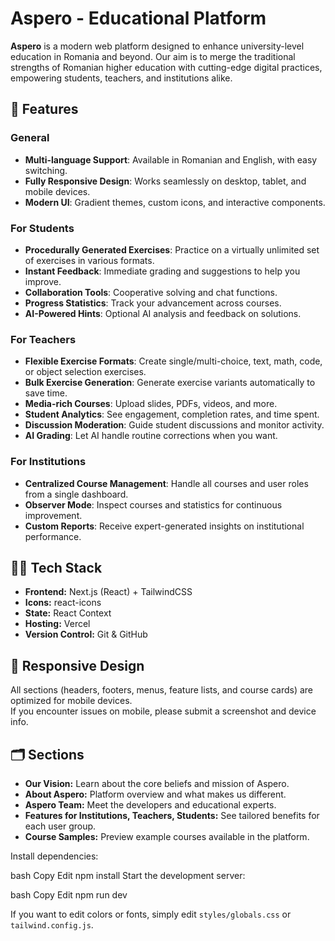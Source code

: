 # Aspero - Educational Platform

**Aspero** is a modern web platform designed to enhance university-level education in Romania and beyond. Our aim is to merge the traditional strengths of Romanian higher education with cutting-edge digital practices, empowering students, teachers, and institutions alike.

## 🚀 Features

### General

- **Multi-language Support**: Available in Romanian and English, with easy switching.
- **Fully Responsive Design**: Works seamlessly on desktop, tablet, and mobile devices.
- **Modern UI**: Gradient themes, custom icons, and interactive components.

### For Students

- **Procedurally Generated Exercises**: Practice on a virtually unlimited set of exercises in various formats.
- **Instant Feedback**: Immediate grading and suggestions to help you improve.
- **Collaboration Tools**: Cooperative solving and chat functions.
- **Progress Statistics**: Track your advancement across courses.
- **AI-Powered Hints**: Optional AI analysis and feedback on solutions.

### For Teachers

- **Flexible Exercise Formats**: Create single/multi-choice, text, math, code, or object selection exercises.
- **Bulk Exercise Generation**: Generate exercise variants automatically to save time.
- **Media-rich Courses**: Upload slides, PDFs, videos, and more.
- **Student Analytics**: See engagement, completion rates, and time spent.
- **Discussion Moderation**: Guide student discussions and monitor activity.
- **AI Grading**: Let AI handle routine corrections when you want.

### For Institutions

- **Centralized Course Management**: Handle all courses and user roles from a single dashboard.
- **Observer Mode**: Inspect courses and statistics for continuous improvement.
- **Custom Reports**: Receive expert-generated insights on institutional performance.

## 🧑‍💻 Tech Stack

- **Frontend:** Next.js (React) + TailwindCSS
- **Icons:** react-icons
- **State:** React Context
- **Hosting:** Vercel
- **Version Control:** Git & GitHub

## 📱 Responsive Design

All sections (headers, footers, menus, feature lists, and course cards) are optimized for mobile devices.  
If you encounter issues on mobile, please submit a screenshot and device info.

## 🗂️ Sections

- **Our Vision:** Learn about the core beliefs and mission of Aspero.
- **About Aspero:** Platform overview and what makes us different.
- **Aspero Team:** Meet the developers and educational experts.
- **Features for Institutions, Teachers, Students:** See tailored benefits for each user group.
- **Course Samples:** Preview example courses available in the platform.

Install dependencies:

bash
Copy
Edit
npm install
Start the development server:

bash
Copy
Edit
npm run dev

If you want to edit colors or fonts, simply edit `styles/globals.css` or `tailwind.config.js`.
